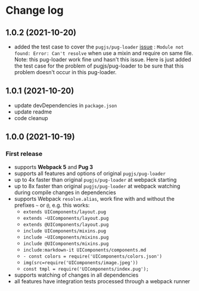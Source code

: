 # Change log

## 1.0.2 (2021-10-20)
- added the test case to cover the `pugjs/pug-loader` [issue](https://github.com/pugjs/pug-loader/issues/123) : `Module not found: Error: Can't resolve` when use a mixin and require on same file.\
  Note: this pug-loader work fine und hasn't this issue. Here is just added the test case for the problem of pugjs/pug-loader to be sure that this problem doesn't occur in this pug-loader.

## 1.0.1 (2021-10-20)
- update devDependencies in `package.json`
- update readme
- code cleanup

## 1.0.0 (2021-10-19)
### First release
- supports **Webpack 5** and **Pug 3**
- supports all features and options of original `pugjs/pug-loader`
- up to 4x faster than original `pugjs/pug-loader` at webpack starting
- up to 8x faster than original `pugjs/pug-loader` at webpack watching during compile changes in dependencies
- supports Webpack `resolve.alias`, work fine with and without the prefixes `~` or `@`, e.g. this works:
  - `extends UIComponents/layout.pug`
  - `extends ~UIComponents/layout.pug`
  - `extends @UIComponents/layout.pug`
  - `include UIComponents/mixins.pug`
  - `include ~UIComponents/mixins.pug`
  - `include @UIComponents/mixins.pug`
  - `include:markdown-it UIComponents/components.md`
  - `- const colors = require('UIComponents/colors.json')`
  - `img(src=require('UIComponents/image.jpeg'))`
  - `const tmpl = require('UIComponents/index.pug');`
- supports watching of changes in all dependencies
- all features have integration tests processed through a webpack runner
